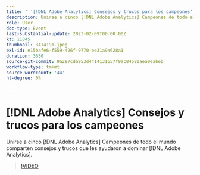 ```yaml
---
title: '''[!DNL Adobe Analytics] Consejos y trucos para los campeones'
description: Unirse a cinco [!DNL Adobe Analytics] Campeones de todo el mundo comparten consejos y trucos que les ayudaron a dominar [!DNL Adobe Analytics].
role: User
doc-type: Event
last-substantial-update: 2023-02-09T00:00:00Z
kt: 11845
thumbnail: 3414191.jpeg
exl-id: e15bafe6-f559-426f-9770-ee31a9a628a1
duration: 3630
source-git-commit: 9a297cda953d4414131657f9ac84580aea0eabeb
workflow-type: tm+mt
source-wordcount: '44'
ht-degree: 0%

---
```


# [!DNL Adobe Analytics] Consejos y trucos para los campeones

Unirse a cinco [!DNL Adobe Analytics] Campeones de todo el mundo comparten consejos y trucos que les ayudaron a dominar [!DNL Adobe Analytics].

>[!VIDEO](https://video.tv.adobe.com/v/3414191/?quality=12&learn=on)
